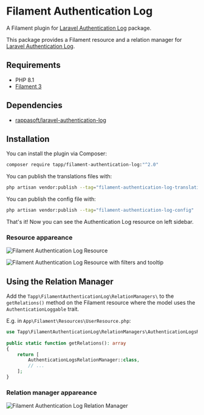 # Filament Authentication Log

A Filament plugin for [Laravel Authentication Log](https://github.com/rappasoft/laravel-authentication-log) package.

This package provides a Filament resource and a relation manager for [Laravel Authentication Log](https://github.com/rappasoft/laravel-authentication-log).

## Requirements
- PHP 8.1
- [Filament 3](https://github.com/laravel-filament/filament)

## Dependencies
- [rappasoft/laravel-authentication-log](https://github.com/rappasoft/laravel-authentication-log)

## Installation

You can install the plugin via Composer:

```bash
composer require tapp/filament-authentication-log:"^2.0"
```

You can publish the translations files with:

```bash
php artisan vendor:publish --tag="filament-authentication-log-translations"
```

You can publish the config file with:

```bash
php artisan vendor:publish --tag="filament-authentication-log-config"
```

That's it! Now you can see the Authentication Log resource on left sidebar.

### Resource appareance

![Filament Authentication Log Resource](https://raw.githubusercontent.com/TappNetwork/filament-authentication-log/main/docs/resource01.png)

![Filament Authentication Log Resource with filters and tooltip](https://raw.githubusercontent.com/TappNetwork/filament-authentication-log/main/docs/resource02.png)


## Using the Relation Manager

Add the `Tapp\FilamentAuthenticationLog\RelationManagers\` to the `getRelations()` method on the Filament resource where the model uses the `AuthenticationLoggable` trait.

E.g. in `App\Filament\Resources\UserResource.php`:

```php
use Tapp\FilamentAuthenticationLog\RelationManagers\AuthenticationLogsRelationManager;
 
public static function getRelations(): array
{
    return [
        AuthenticationLogsRelationManager::class,
        // ...
    ];
}
```

### Relation manager appareance

![Filament Authentication Log Relation Manager](https://raw.githubusercontent.com/TappNetwork/filament-authentication-log/main/docs/relation_manager.png)
